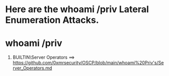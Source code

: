 # Here are the whoami /priv  Lateral Enumeration  Attacks.

# whoami /priv
1. BUILTIN\Server Operators ==>
https://github.com/0xmrsecurity/OSCP/blob/main/whoami%20Priv's/Server_Operators.md
